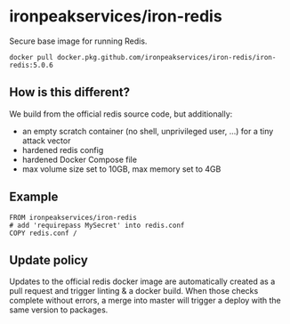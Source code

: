 # ironpeakservices/iron-redis
Secure base image for running Redis.

`docker pull docker.pkg.github.com/ironpeakservices/iron-redis/iron-redis:5.0.6`

## How is this different?
We build from the official redis source code, but additionally:
- an empty scratch container (no shell, unprivileged user, ...) for a tiny attack vector
- hardened redis config
- hardened Docker Compose file
- max volume size set to 10GB, max memory set to 4GB

## Example
```
FROM ironpeakservices/iron-redis
# add 'requirepass MySecret' into redis.conf
COPY redis.conf / 
```

## Update policy
Updates to the official redis docker image are automatically created as a pull request and trigger linting & a docker build.
When those checks complete without errors, a merge into master will trigger a deploy with the same version to packages.
